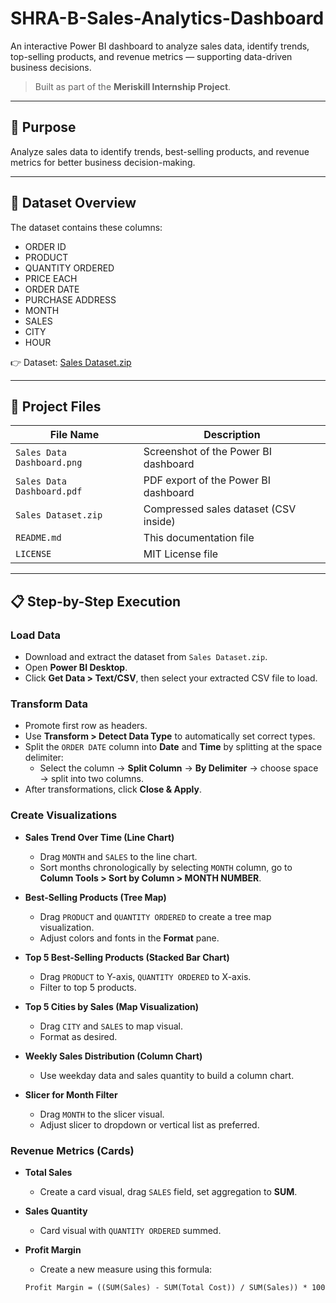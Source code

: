 # SHRA-B-Sales-Analytics-Dashboard
An interactive Power BI dashboard to analyze sales data, identify trends, top-selling products, and revenue metrics — supporting data-driven business decisions.  
> Built as part of the **Meriskill Internship Project**.

---

## 🎯 Purpose
Analyze sales data to identify trends, best-selling products, and revenue metrics for better business decision-making.

---

## 📂 Dataset Overview

The dataset contains these columns:

- ORDER ID  
- PRODUCT  
- QUANTITY ORDERED  
- PRICE EACH  
- ORDER DATE  
- PURCHASE ADDRESS  
- MONTH  
- SALES  
- CITY  
- HOUR  

👉 Dataset: [Sales Dataset.zip](./Sales%20Dataset.zip)

---

## 🔧 Project Files

| File Name                  | Description                                  |
|----------------------------|----------------------------------------------|
| `Sales Data Dashboard.png` | Screenshot of the Power BI dashboard          |
| `Sales Data Dashboard.pdf` | PDF export of the Power BI dashboard          |
| `Sales Dataset.zip`        | Compressed sales dataset (CSV inside)         |
| `README.md`                | This documentation file                        |
| `LICENSE`                  | MIT License file                              |

---

## 📋 Step-by-Step Execution

###  Load Data  
- Download and extract the dataset from `Sales Dataset.zip`.  
- Open **Power BI Desktop**.  
- Click **Get Data > Text/CSV**, then select your extracted CSV file to load.

###  Transform Data  
- Promote first row as headers.  
- Use **Transform > Detect Data Type** to automatically set correct types.  
- Split the `ORDER DATE` column into **Date** and **Time** by splitting at the space delimiter:  
  - Select the column → **Split Column** → **By Delimiter** → choose space → split into two columns.  
- After transformations, click **Close & Apply**.

### Create Visualizations  

- **Sales Trend Over Time (Line Chart)**  
  - Drag `MONTH` and `SALES` to the line chart.  
  - Sort months chronologically by selecting `MONTH` column, go to **Column Tools > Sort by Column > MONTH NUMBER**.

- **Best-Selling Products (Tree Map)**  
  - Drag `PRODUCT` and `QUANTITY ORDERED` to create a tree map visualization.  
  - Adjust colors and fonts in the **Format** pane.

- **Top 5 Best-Selling Products (Stacked Bar Chart)**  
  - Drag `PRODUCT` to Y-axis, `QUANTITY ORDERED` to X-axis.  
  - Filter to top 5 products.

- **Top 5 Cities by Sales (Map Visualization)**  
  - Drag `CITY` and `SALES` to map visual.  
  - Format as desired.

- **Weekly Sales Distribution (Column Chart)**  
  - Use weekday data and sales quantity to build a column chart.

- **Slicer for Month Filter**  
  - Drag `MONTH` to the slicer visual.  
  - Adjust slicer to dropdown or vertical list as preferred.

### Revenue Metrics (Cards)

- **Total Sales**  
  - Create a card visual, drag `SALES` field, set aggregation to **SUM**.

- **Sales Quantity**  
  - Card visual with `QUANTITY ORDERED` summed.

- **Profit Margin**  
  - Create a new measure using this formula:

  ```DAX
  Profit Margin = ((SUM(Sales) - SUM(Total Cost)) / SUM(Sales)) * 100
